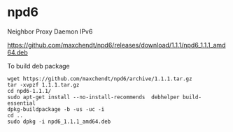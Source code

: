 npd6
====

Neighbor Proxy Daemon IPv6


https://github.com/maxchendt/npd6/releases/download/1.1.1/npd6_1.1.1_amd64.deb

To build deb package

    wget https://github.com/maxchendt/npd6/archive/1.1.1.tar.gz
    tar -xvpzf 1.1.1.tar.gz 
    cd npd6-1.1.1/
    sudo apt-get install --no-install-recommends  debhelper build-essential
    dpkg-buildpackage -b -us -uc -i
    cd ..
    sudo dpkg -i npd6_1.1.1_amd64.deb 


